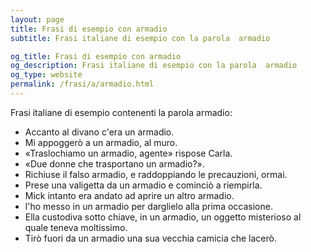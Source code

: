 ```yaml
---
layout: page
title: Frasi di esempio con armadio 
subtitle: Frasi italiane di esempio con la parola  armadio

og_title: Frasi di esempio con armadio 
og_description: Frasi italiane di esempio con la parola  armadio
og_type: website
permalink: /frasi/a/armadio.html
---
```


Frasi italiane di esempio contenenti la parola armadio:


- Accanto al divano c'era un armadio.
- Mi appoggerò a un armadio, al muro.
- «Traslochiamo un armadio, agente» rispose Carla.
- «Due donne che trasportano un armadio?».
- Richiuse il falso armadio, e raddoppiando le precauzioni, ormai.
- Prese una valigetta da un armadio e cominciò a riempirla.
- Mick intanto era andato ad aprire un altro armadio.
- l'ho messo in un armadio per darglielo alla prima occasione.
- Ella custodiva sotto chiave, in un armadio, un oggetto misterioso al quale teneva moltissimo.
- Tirò fuori da un armadio una sua vecchia camicia che lacerò.
